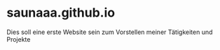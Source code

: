 # saunaaa.github.io
Dies soll eine erste Website sein zum Vorstellen meiner Tätigkeiten und Projekte
